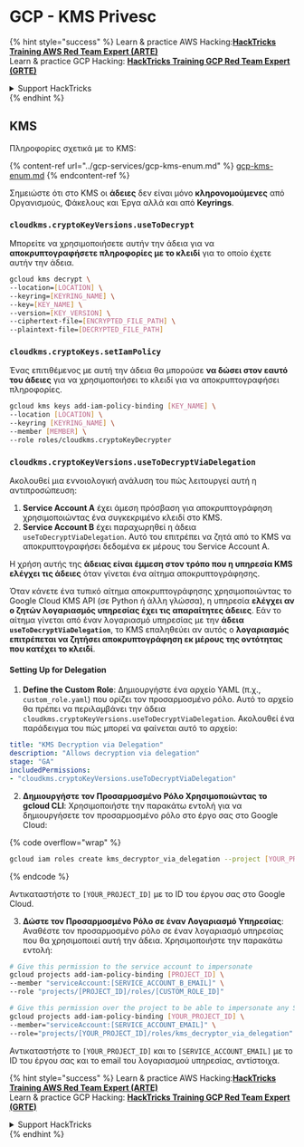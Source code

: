 # GCP - KMS Privesc

{% hint style="success" %}
Learn & practice AWS Hacking:<img src="../../../.gitbook/assets/image (1) (1) (1).png" alt="" data-size="line">[**HackTricks Training AWS Red Team Expert (ARTE)**](https://training.hacktricks.xyz/courses/arte)<img src="../../../.gitbook/assets/image (1) (1) (1).png" alt="" data-size="line">\
Learn & practice GCP Hacking: <img src="../../../.gitbook/assets/image (2).png" alt="" data-size="line">[**HackTricks Training GCP Red Team Expert (GRTE)**<img src="../../../.gitbook/assets/image (2).png" alt="" data-size="line">](https://training.hacktricks.xyz/courses/grte)

<details>

<summary>Support HackTricks</summary>

* Check the [**subscription plans**](https://github.com/sponsors/carlospolop)!
* **Join the** 💬 [**Discord group**](https://discord.gg/hRep4RUj7f) or the [**telegram group**](https://t.me/peass) or **follow** us on **Twitter** 🐦 [**@hacktricks\_live**](https://twitter.com/hacktricks_live)**.**
* **Share hacking tricks by submitting PRs to the** [**HackTricks**](https://github.com/carlospolop/hacktricks) and [**HackTricks Cloud**](https://github.com/carlospolop/hacktricks-cloud) github repos.

</details>
{% endhint %}

## KMS

Πληροφορίες σχετικά με το KMS:

{% content-ref url="../gcp-services/gcp-kms-enum.md" %}
[gcp-kms-enum.md](../gcp-services/gcp-kms-enum.md)
{% endcontent-ref %}

Σημειώστε ότι στο KMS οι **άδειες** δεν είναι μόνο **κληρονομούμενες** από Οργανισμούς, Φάκελους και Έργα αλλά και από **Keyrings**.

### `cloudkms.cryptoKeyVersions.useToDecrypt`

Μπορείτε να χρησιμοποιήσετε αυτήν την άδεια για να **αποκρυπτογραφήσετε πληροφορίες με το κλειδί** για το οποίο έχετε αυτήν την άδεια.
```bash
gcloud kms decrypt \
--location=[LOCATION] \
--keyring=[KEYRING_NAME] \
--key=[KEY_NAME] \
--version=[KEY_VERSION] \
--ciphertext-file=[ENCRYPTED_FILE_PATH] \
--plaintext-file=[DECRYPTED_FILE_PATH]
```
### `cloudkms.cryptoKeys.setIamPolicy`

Ένας επιτιθέμενος με αυτή την άδεια θα μπορούσε **να δώσει στον εαυτό του άδειες** για να χρησιμοποιήσει το κλειδί για να αποκρυπτογραφήσει πληροφορίες.
```bash
gcloud kms keys add-iam-policy-binding [KEY_NAME] \
--location [LOCATION] \
--keyring [KEYRING_NAME] \
--member [MEMBER] \
--role roles/cloudkms.cryptoKeyDecrypter
```
### `cloudkms.cryptoKeyVersions.useToDecryptViaDelegation`

Ακολουθεί μια εννοιολογική ανάλυση του πώς λειτουργεί αυτή η αντιπροσώπευση:

1. **Service Account A** έχει άμεση πρόσβαση για αποκρυπτογράφηση χρησιμοποιώντας ένα συγκεκριμένο κλειδί στο KMS.
2. **Service Account B** έχει παραχωρηθεί η άδεια `useToDecryptViaDelegation`. Αυτό του επιτρέπει να ζητά από το KMS να αποκρυπτογραφήσει δεδομένα εκ μέρους του Service Account A.

Η χρήση αυτής της **άδειας είναι έμμεση στον τρόπο που η υπηρεσία KMS ελέγχει τις άδειες** όταν γίνεται ένα αίτημα αποκρυπτογράφησης.

Όταν κάνετε ένα τυπικό αίτημα αποκρυπτογράφησης χρησιμοποιώντας το Google Cloud KMS API (σε Python ή άλλη γλώσσα), η υπηρεσία **ελέγχει αν ο ζητών λογαριασμός υπηρεσίας έχει τις απαραίτητες άδειες**. Εάν το αίτημα γίνεται από έναν λογαριασμό υπηρεσίας με την **άδεια `useToDecryptViaDelegation`**, το KMS επαληθεύει αν αυτός ο **λογαριασμός επιτρέπεται να ζητήσει αποκρυπτογράφηση εκ μέρους της οντότητας που κατέχει το κλειδί**.

#### Setting Up for Delegation

1. **Define the Custom Role**: Δημιουργήστε ένα αρχείο YAML (π.χ., `custom_role.yaml`) που ορίζει τον προσαρμοσμένο ρόλο. Αυτό το αρχείο θα πρέπει να περιλαμβάνει την άδεια `cloudkms.cryptoKeyVersions.useToDecryptViaDelegation`. Ακολουθεί ένα παράδειγμα του πώς μπορεί να φαίνεται αυτό το αρχείο:
```yaml
title: "KMS Decryption via Delegation"
description: "Allows decryption via delegation"
stage: "GA"
includedPermissions:
- "cloudkms.cryptoKeyVersions.useToDecryptViaDelegation"
```
2. **Δημιουργήστε τον Προσαρμοσμένο Ρόλο Χρησιμοποιώντας το gcloud CLI**: Χρησιμοποιήστε την παρακάτω εντολή για να δημιουργήσετε τον προσαρμοσμένο ρόλο στο έργο σας στο Google Cloud:

{% code overflow="wrap" %}
```bash
gcloud iam roles create kms_decryptor_via_delegation --project [YOUR_PROJECT_ID] --file custom_role.yaml
```
{% endcode %}

Αντικαταστήστε το `[YOUR_PROJECT_ID]` με το ID του έργου σας στο Google Cloud.

3. **Δώστε τον Προσαρμοσμένο Ρόλο σε έναν Λογαριασμό Υπηρεσίας**: Αναθέστε τον προσαρμοσμένο ρόλο σε έναν λογαριασμό υπηρεσίας που θα χρησιμοποιεί αυτή την άδεια. Χρησιμοποιήστε την παρακάτω εντολή:
```bash
# Give this permission to the service account to impersonate
gcloud projects add-iam-policy-binding [PROJECT_ID] \
--member "serviceAccount:[SERVICE_ACCOUNT_B_EMAIL]" \
--role "projects/[PROJECT_ID]/roles/[CUSTOM_ROLE_ID]"

# Give this permission over the project to be able to impersonate any SA
gcloud projects add-iam-policy-binding [YOUR_PROJECT_ID] \
--member="serviceAccount:[SERVICE_ACCOUNT_EMAIL]" \
--role="projects/[YOUR_PROJECT_ID]/roles/kms_decryptor_via_delegation"
```
Αντικαταστήστε το `[YOUR_PROJECT_ID]` και το `[SERVICE_ACCOUNT_EMAIL]` με το ID του έργου σας και το email του λογαριασμού υπηρεσίας, αντίστοιχα.

{% hint style="success" %}
Learn & practice AWS Hacking:<img src="../../../.gitbook/assets/image (1) (1) (1).png" alt="" data-size="line">[**HackTricks Training AWS Red Team Expert (ARTE)**](https://training.hacktricks.xyz/courses/arte)<img src="../../../.gitbook/assets/image (1) (1) (1).png" alt="" data-size="line">\
Learn & practice GCP Hacking: <img src="../../../.gitbook/assets/image (2).png" alt="" data-size="line">[**HackTricks Training GCP Red Team Expert (GRTE)**<img src="../../../.gitbook/assets/image (2).png" alt="" data-size="line">](https://training.hacktricks.xyz/courses/grte)

<details>

<summary>Support HackTricks</summary>

* Check the [**subscription plans**](https://github.com/sponsors/carlospolop)!
* **Join the** 💬 [**Discord group**](https://discord.gg/hRep4RUj7f) or the [**telegram group**](https://t.me/peass) or **follow** us on **Twitter** 🐦 [**@hacktricks\_live**](https://twitter.com/hacktricks_live)**.**
* **Share hacking tricks by submitting PRs to the** [**HackTricks**](https://github.com/carlospolop/hacktricks) and [**HackTricks Cloud**](https://github.com/carlospolop/hacktricks-cloud) github repos.

</details>
{% endhint %}
